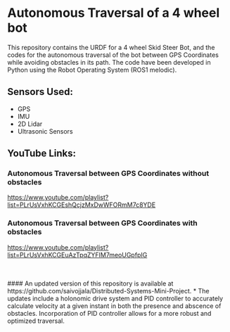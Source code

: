 # Autonomous Traversal of a 4 wheel bot
This repository contains the URDF for a 4 wheel Skid Steer Bot, and the codes for the autonomous traversal of the bot between GPS Coordinates while avoiding obstacles in its path. The code have been developed in Python using the Robot Operating System (ROS1 melodic).

## Sensors Used:
* GPS
* IMU
* 2D Lidar
* Ultrasonic Sensors

## YouTube Links:
### Autonomous Traversal between GPS Coordinates without obstacles
https://www.youtube.com/playlist?list=PLrUsVxhKCGEshQcjzMxDwWFORmM7c8YDE
### Autonomous Traversal between GPS Coordinates with obstacles
https://www.youtube.com/playlist?list=PLrUsVxhKCGEuAzTpqZYFIM7meoUGpfpIG

<br/>
<br/>
#### An updated version of this repository is available at https://github.com/saivojjala/Distributed-Systems-Mini-Project. 
* The updates include a holonomic drive system and PID controller to accurately calculate velocity at a given instant in both the presence and abscence of obstacles. Incorporation of PID controller allows for a more robust and optimized traversal. 
